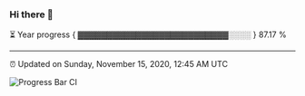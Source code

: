 ### Hi there 👋

⏳ Year progress { ▓▓▓▓▓▓▓▓▓▓▓▓▓▓▓▓▓▓▓▓▓▓▓▓▓▓░░░░ } 87.17 %

---

⏰ Updated on Sunday, November 15, 2020, 12:45 AM UTC

![Progress Bar CI](https://github.com/arthurbuhl/arthurbuhl/workflows/Progress%20Bar%20CI/badge.svg)
